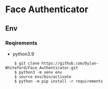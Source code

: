# Face Authenticator


## Env
### Reqirements

- python3.9

```````
    $ git clone https://github.com/Dylan-Whiteford/Face_Authenticator.git    
    $ python3 -m venv env
    $ source env/bin/activate
    $ python -m pip install -r requirements
```````
